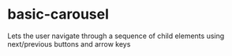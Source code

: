basic-carousel
==============

Lets the user navigate through a sequence of child elements using next/previous buttons and arrow keys
